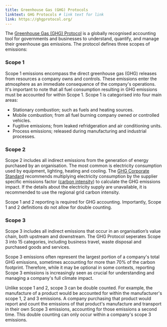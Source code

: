 ```yaml
---
title: Greenhouse Gas (GHG) Protocols
linktext: GHG Protocols # link text for link
link: https://ghgprotocol.org/
---
```


The [Greenhouse Gas (GHG) Protocol](https://ghgprotocol.org/) is a globally recognised accounting tool for governments and businesses to understand, quantify, and manage their greenhouse gas emissions. The protocol defines three scopes of emissions:

### Scope 1
Scope 1 emissions encompass the direct greenhouse gas (GHG) releases from resources a company owns and controls. These emissions enter the atmosphere as an immediate consequence of the company's operations. It's important to note that all fuel consumption resulting in GHG emissions must be accounted for within Scope 1. Scope 1 is categorised into four main areas:
- Stationary combustion; such as fuels and heating sources.
- Mobile combustion; from all fuel burning company owned or controlled vehicles.
- Fugitive emissions; from leaked refridgeration and air conditioning units.
- Process emissions; released during manufacturing and industrial processes.

### Scope 2
Scope 2 includes all indirect emissions from the generation of energy purchased by an organisation. The most common is electricity consumption used by equipment, lighting, heating and cooling. The [GHG Corporate Standard](https://ghgprotocol.org/sites/default/files/standards/ghg-protocol-revised.pdf) recommends multiplying electricity consumption by the supplier specific emissions factor ([carbon intensity](#carbon-intensity)) to calculate the GHG emissions impact. If the details about the electricity supply are unavailable, it is recommended to use the regional grid carbon intensity.

Scope 1 and 2 reporting is required for GHG accounting. Importantly, Scope 1 and 2 definitions do not allow for double counting.

### Scope 3
Scope 3 includes all indirect emissions that occur in an organisation’s value chain, both upstream and downstream. The GHG Protocol seperates Scope 3 into 15 categories, including business travel, waste disposal and purchased goods and services.

Scope 3 emissions often represent the largest portion of a company's total GHG emissions, sometimes accounting for more than 70% of the carbon footprint. Therefore, while it may be optional in some contexts, reporting Scope 3 emissions is increasingly seen as crucial for understanding and managing a company's full climate impact.

Unlike scope 1 and 2, scope 3 can be double counted. For example, the manufacture of a product would be accounted for within the manufacturer's scope 1, 2 and 3 emissions. A company purchasing that product would report and count the emissions of that product's manufacture and transport in their own Scope 3 emissions, accounting for those emissions a second time. This double counting can only occur within a company's scope 3 emissions.
